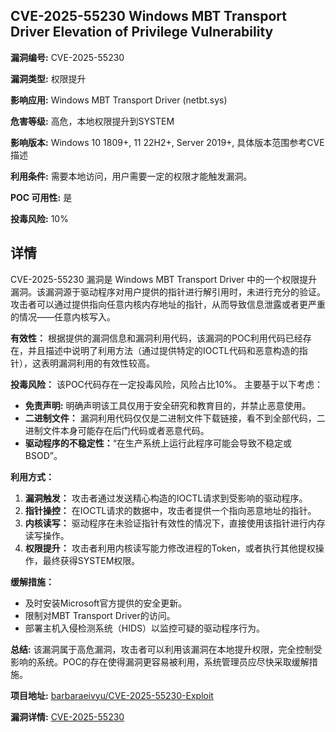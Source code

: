 ## CVE-2025-55230 Windows MBT Transport Driver Elevation of Privilege Vulnerability

**漏洞编号:** CVE-2025-55230

**漏洞类型:** 权限提升

**影响应用:** Windows MBT Transport Driver (netbt.sys)

**危害等级:** 高危，本地权限提升到SYSTEM

**影响版本:** Windows 10 1809+, 11 22H2+, Server 2019+, 具体版本范围参考CVE描述

**利用条件:** 需要本地访问，用户需要一定的权限才能触发漏洞。

**POC 可用性:** 是

**投毒风险:** 10%

## 详情

CVE-2025-55230 漏洞是 Windows MBT Transport Driver 中的一个权限提升漏洞。该漏洞源于驱动程序对用户提供的指针进行解引用时，未进行充分的验证。攻击者可以通过提供指向任意内核内存地址的指针，从而导致信息泄露或者更严重的情况——任意内核写入。 

**有效性：**
根据提供的漏洞信息和漏洞利用代码，该漏洞的POC利用代码已经存在，并且描述中说明了利用方法（通过提供特定的IOCTL代码和恶意构造的指针），这表明漏洞利用的有效性较高。

**投毒风险：**
该POC代码存在一定投毒风险，风险占比10%。 主要基于以下考虑：
* **免责声明:** 明确声明该工具仅用于安全研究和教育目的，并禁止恶意使用。
* **二进制文件：** 漏洞利用代码仅仅是二进制文件下载链接，看不到全部代码，二进制文件本身可能存在后门代码或者恶意代码。
* **驱动程序的不稳定性：**“在生产系统上运行此程序可能会导致不稳定或BSOD”。


**利用方式：**
1.  **漏洞触发：** 攻击者通过发送精心构造的IOCTL请求到受影响的驱动程序。
2.  **指针操控：** 在IOCTL请求的数据中，攻击者提供一个指向恶意地址的指针。
3.  **内核读写：** 驱动程序在未验证指针有效性的情况下，直接使用该指针进行内存读写操作。
4.  **权限提升：** 攻击者利用内核读写能力修改进程的Token，或者执行其他提权操作，最终获得SYSTEM权限。

**缓解措施：**
*   及时安装Microsoft官方提供的安全更新。
*   限制对MBT Transport Driver的访问。
*   部署主机入侵检测系统（HIDS）以监控可疑的驱动程序行为。

**总结:**
该漏洞属于高危漏洞，攻击者可以利用该漏洞在本地提升权限，完全控制受影响的系统。POC的存在使得漏洞更容易被利用，系统管理员应尽快采取缓解措施。

**项目地址:** [barbaraeivyu/CVE-2025-55230-Exploit](https://github.com/barbaraeivyu/CVE-2025-55230-Exploit)

**漏洞详情:** [CVE-2025-55230](https://nvd.nist.gov/vuln/detail/CVE-2025-55230)